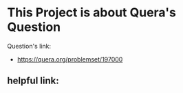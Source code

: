 # This Project is about Quera's Question

Question's link:
- https://quera.org/problemset/197000

helpful link:
- 

